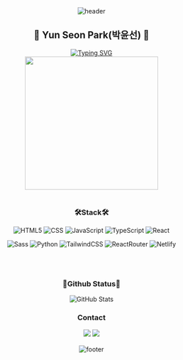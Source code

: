 <div align="center">
  <img src="https://capsule-render.vercel.app/api?type=shark&text=Welcome%20to%20my%20Github!&fontSize=30&animation=blink&color=FFF5DD&height=100&fontColor=F2932D" alt="header">
  <h2>👻 Yun Seon Park(박윤선) 👻</h2>
<a href="https://git.io/typing-svg"><img src="https://readme-typing-svg.demolab.com?font=Noto+Sans&weight=500&pause=1000&color=5A5A5A&width=450&lines=Hi!+%F0%9F%96%90%EF%B8%8F+I'm+Yunseon+Park%2C+a+front-end+developer." alt="Typing SVG" /></a>
<br>
<img src="https://github.com/user-attachments/assets/7c850b8e-0431-4b0f-a2f5-b4c2abd1a0f9" width="300px"/>


<br>
<br>


  <h3>🛠️Stack🛠️</h3>
  <p>
    <img src="https://img.shields.io/badge/HTML5-E34F26?style=for-the-badge&logo=html5&logoColor=white" alt="HTML5">
    <img src="https://img.shields.io/badge/CSS-239120?&style=for-the-badge&logo=css3&logoColor=white" alt="CSS">
    <img src="https://img.shields.io/badge/JavaScript-F7DF1E?style=for-the-badge&logo=JavaScript&logoColor=white" alt="JavaScript">
    <img src="https://img.shields.io/badge/TypeScript-007ACC?style=for-the-badge&logo=typescript&logoColor=white" alt="TypeScript">    
     <img src="https://img.shields.io/badge/React-20232A?style=for-the-badge&logo=react&logoColor=61DAFB" alt="React">    
  </p>

  <p>
    <img src="https://img.shields.io/badge/Sass-CC6699?style=for-the-badge&logo=sass&logoColor=white" alt="Sass">
    <img src="https://img.shields.io/badge/Python-14354C?style=for-the-badge&logo=python&logoColor=white" alt="Python">
    <img src="https://img.shields.io/badge/Tailwind_CSS-38B2AC?style=for-the-badge&logo=tailwind-css&logoColor=white" alt="TailwindCSS">
    <img src="https://img.shields.io/badge/React_Router-CA4245?style=for-the-badge&logo=react-router&logoColor=white" alt="ReactRouter">
    <img src="https://img.shields.io/badge/Netlify-00C7B7?style=for-the-badge&logo=netlify&logoColor=white" alt="Netlify">
  </p>

  <br>
<br>
  <h3>💛Github Status💛</h3>
  <p>
    <img src="https://github-readme-stats.vercel.app/api?username=YSP97&hide=contribs,prs&show_icons=true&bg_color=FFEEC1&title_color=F2A65C&icon_color=F2A65C&text_color=787878" alt="GitHub Stats">
  </p>

  <h3>Contact</h3>
  <a href="mailto:pus9717@gmail.com"><img src="https://img.shields.io/badge/Gmail-D14836?style=for-the-badge&logo=gmail&logoColor=white"/></a>
  <a href="https://opaque-parade-b25.notion.site/c7e2c7c4929442b986ef2e1e3d668b8e?pvs=74"><img src="https://img.shields.io/badge/Notion-%23000000.svg?style=for-the-badge&logo=notion&logoColor=white"/></a>


  <br>
  <br>
  <img src="https://capsule-render.vercel.app/api?type=shark&animation=blink&color=FFF5DD&height=100" alt="footer">
  
</div>
